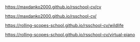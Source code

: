https://maxdanko2000.github.io/rsschool-cv/cv

https://maxdanko2000.github.io/rsschool-cv/


https://rolling-scopes-school.github.io/rsschool-cv/wildlife

https://rolling-scopes-school.github.io/rsschool-cv/virtual-piano
